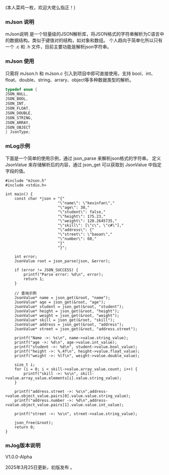
(本人菜鸡一枚，欢迎大佬么指正！)

### mJson 说明

mJson说明 是一个轻量级的JSON解析库，将JSON格式的字符串解析为C语言中的数据结构。类似于键值对的结构，如对象和数组。
个人趋向于简单化所以只有一个 .c 和 .h 文件，目前主要功能是解析json字符串。

### mJson 使用

只需将 mJson.h 和 mJson.c 引入到项目中即可直接使用，支持 bool、int、float、double、string、arrary、object等多种数据类型的解析。
```c
typedef enum {
JSON_NULL,
JSON_BOOL,
JSON_INT,
JSON_FLOAT,
JSON_DOUBLE,
JSON_STRING,
JSON_ARRAY,
JSON_OBJECT
} JsonType;
```


### mLog示例

下面是一个简单的使用示例，通过 json_parse 来解析json格式的字符串。
定义 JsonValue 来存储解析后的内容，通过 json_get 可以获取到 JsonValue 中指定字段的值。

```
#include "mJson.h"
#include <stdio.h>

int main() {
    const char *json = "{"
                       "\"name\": \"kevinfan\","
                       "\"age\": 30,"
                       "\"student\": false,"
                       "\"height\": 175.23,"
                       "\"weight\": 120.2645735,"
                       "\"skill\": [\"c\", \"c#\"],"
                       "\"address\": {"
                       "\"street\": \"baoan\","
                       "\"number\": 60,"
                       "}"
                       "}";

    int error;
    JsonValue root = json_parse(json, &error);

    if (error != JSON_SUCCESS) {
        printf("Parse error: %d\n", error);
        return 1;
    }

    // 查询示例
    JsonValue* name = json_get(&root, "name");
    JsonValue* age = json_get(&root, "age");
    JsonValue* student = json_get(&root, "student");
    JsonValue* height = json_get(&root, "height");
    JsonValue* weight = json_get(&root, "weight");
    JsonValue* skill = json_get(&root, "skill");
    JsonValue* address = json_get(&root, "address");
    JsonValue* street = json_get(&root, "address.street");

    printf("Name ->: %s\n", name->value.string_value);
    printf("age ->: %d\n", age->value.int_value);
    printf("student ->: %d\n", student->value.bool_value);
    printf("height ->: %.4f\n", height->value.float_value);
    printf("weight ->: %lf\n", weight->value.double_value);

    size_t i;
    for (i = 0; i < skill->value.array_value.count; i++) {
        printf("skill ->: %s\n", skill->value.array_value.elements[i].value.string_value);
    }

    printf("address.street ->: %s\n",address->value.object_value.pairs[0].value.value.string_value);
    printf("address.number ->: %d\n",address->value.object_value.pairs[1].value.value.int_value);

    printf("street ->: %s\n", street->value.string_value);

    json_free(&root);
    return 0;
}

```



### mJog版本说明


V1.0.0-Alpha

2025年3月25日更新，初版发布 。

